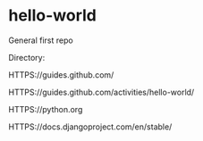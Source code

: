 # hello-world
General first repo

Directory:

HTTPS://guides.github.com/

HTTPS://guides.github.com/activities/hello-world/

HTTPS://python.org

HTTPS://docs.djangoproject.com/en/stable/
